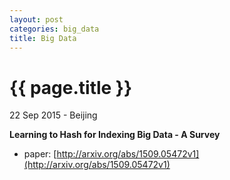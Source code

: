 ```yaml
---
layout: post
categories: big_data
title: Big Data
---
```


{{ page.title }}
================

<p class="meta">22 Sep 2015 - Beijing</p>

**Learning to Hash for Indexing Big Data - A Survey**

- paper: [http://arxiv.org/abs/1509.05472v1](http://arxiv.org/abs/1509.05472v1)
